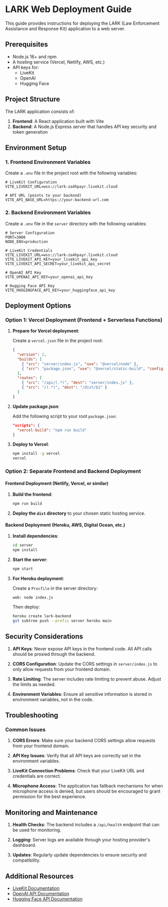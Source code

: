 # LARK Web Deployment Guide

This guide provides instructions for deploying the LARK (Law Enforcement Assistance and Response Kit) application to a web server.

## Prerequisites

- Node.js 16+ and npm
- A hosting service (Vercel, Netlify, AWS, etc.)
- API keys for:
  - LiveKit
  - OpenAI
  - Hugging Face

## Project Structure

The LARK application consists of:

1. **Frontend**: A React application built with Vite
2. **Backend**: A Node.js Express server that handles API key security and token generation

## Environment Setup

### 1. Frontend Environment Variables

Create a `.env` file in the project root with the following variables:

```
# LiveKit Configuration
VITE_LIVEKIT_URL=wss://lark-za4hpayr.livekit.cloud

# API URL (points to your backend)
VITE_API_BASE_URL=https://your-backend-url.com
```

### 2. Backend Environment Variables

Create a `.env` file in the `server` directory with the following variables:

```
# Server Configuration
PORT=3000
NODE_ENV=production

# LiveKit Credentials
VITE_LIVEKIT_URL=wss://lark-za4hpayr.livekit.cloud
VITE_LIVEKIT_API_KEY=your_livekit_api_key
VITE_LIVEKIT_API_SECRET=your_livekit_api_secret

# OpenAI API Key
VITE_OPENAI_API_KEY=your_openai_api_key

# Hugging Face API Key
VITE_HUGGINGFACE_API_KEY=your_huggingface_api_key
```

## Deployment Options

### Option 1: Vercel Deployment (Frontend + Serverless Functions)

1. **Prepare for Vercel deployment**:
   
   Create a `vercel.json` file in the project root:

   ```json
   {
     "version": 2,
     "builds": [
       { "src": "server/index.js", "use": "@vercel/node" },
       { "src": "package.json", "use": "@vercel/static-build", "config": { "distDir": "dist" } }
     ],
     "routes": [
       { "src": "/api/(.*)", "dest": "server/index.js" },
       { "src": "/(.*)", "dest": "/dist/$1" }
     ]
   }
   ```

2. **Update package.json**:

   Add the following script to your root `package.json`:

   ```json
   "scripts": {
     "vercel-build": "npm run build"
   }
   ```

3. **Deploy to Vercel**:

   ```bash
   npm install -g vercel
   vercel
   ```

### Option 2: Separate Frontend and Backend Deployment

#### Frontend Deployment (Netlify, Vercel, or similar)

1. **Build the frontend**:

   ```bash
   npm run build
   ```

2. **Deploy the `dist` directory** to your chosen static hosting service.

#### Backend Deployment (Heroku, AWS, Digital Ocean, etc.)

1. **Install dependencies**:

   ```bash
   cd server
   npm install
   ```

2. **Start the server**:

   ```bash
   npm start
   ```

3. **For Heroku deployment**:

   Create a `Procfile` in the server directory:
   ```
   web: node index.js
   ```

   Then deploy:
   ```bash
   heroku create lark-backend
   git subtree push --prefix server heroku main
   ```

## Security Considerations

1. **API Keys**: Never expose API keys in the frontend code. All API calls should be proxied through the backend.

2. **CORS Configuration**: Update the CORS settings in `server/index.js` to only allow requests from your frontend domain.

3. **Rate Limiting**: The server includes rate limiting to prevent abuse. Adjust the limits as needed.

4. **Environment Variables**: Ensure all sensitive information is stored in environment variables, not in the code.

## Troubleshooting

### Common Issues

1. **CORS Errors**: Make sure your backend CORS settings allow requests from your frontend domain.

2. **API Key Issues**: Verify that all API keys are correctly set in the environment variables.

3. **LiveKit Connection Problems**: Check that your LiveKit URL and credentials are correct.

4. **Microphone Access**: The application has fallback mechanisms for when microphone access is denied, but users should be encouraged to grant permission for the best experience.

## Monitoring and Maintenance

1. **Health Checks**: The backend includes a `/api/health` endpoint that can be used for monitoring.

2. **Logging**: Server logs are available through your hosting provider's dashboard.

3. **Updates**: Regularly update dependencies to ensure security and compatibility.

## Additional Resources

- [LiveKit Documentation](https://docs.livekit.io/)
- [OpenAI API Documentation](https://platform.openai.com/docs/api-reference)
- [Hugging Face API Documentation](https://huggingface.co/docs/api-inference/index)
